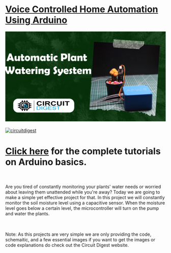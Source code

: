 # [Voice Controlled Home Automation Using Arduino ](https://circuitdigest.com/microcontroller-projects)

<img src="https://github.com/Circuit-Digest/Automatic-Plant-Watering-System/blob/08def93bfb65cb496723a41067a7a980ea88e7c5/Title%20Image.png" width="" alt="alt_text" title="image_tooltip">
<br>

<br>
<a href="https://circuitdigest.com/tags/arduino"><img src="https://img.shields.io/static/v1?label=&labelColor=505050&message=Arduino Basic Tutorials Circuit Digest&color=%230076D6&style=social&logo=google-chrome&logoColor=%230076D6" alt="circuitdigest"/></a>
<br>

[<h1>Click here](https://circuitdigest.com/tags/arduino) for the complete tutorials on Arduino basics.</h1>
<br>
<br>
Are you tired of constantly monitoring your plants' water needs or worried about leaving them unattended while you're away? Today we are going to make a simple yet effective project for that. In this project we will constantly monitor the soil moisture level using a capacitive sensor. When the moisture level goes below a certain level, the microcontroller will turn on the pump and water the plants. 

<br>
<br>
Note: As this projects are very simple we are only providing the code, schemaitic, and a few essential images if you want to get the images or code explanations do check out the Circuit Digest website.
<br>
<br>
